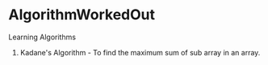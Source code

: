 # AlgorithmWorkedOut
Learning Algorithms
1) Kadane's Algorithm - To find the maximum sum of sub array in an array.

